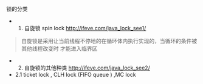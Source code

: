 锁的分类

- 1. 自旋锁 spin lock http://ifeve.com/java_lock_see1/
> 自旋锁是采用让当前线程不停地的在循环体内执行实现的，当循环的条件被其他线程改变时 才能进入临界区
- 2. 自旋锁的其他种类 http://ifeve.com/java_lock_see2/
- 2.1 ticket lock , CLH lock (FIFO queue ) ,MC lock




